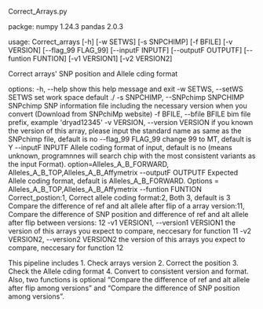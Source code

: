 Correct_Arrays.py 

packge: 
numpy                     1.24.3 
pandas                    2.0.3 

usage: Correct_arrays [-h] [-w SETWS] [-s SNPCHIMP] [-f BFILE] [-v VERSION]
                      [--flag_99 FLAG_99] [--inputF INPUTF]
                      [--outputF OUTPUTF] [--funtion FUNTION] [-v1 VERSION1]
                      [-v2 VERSION2]

Correct arrays' SNP position and Allele cding format

options:
  -h, --help            show this help message and exit
  -w SETWS, --setWS SETWS
                        set work space default ./
  -s SNPCHIMP, --SNPchimp SNPCHIMP
                        SNPchimp SNP information file including the necessary
                        version when you convert (Download from SNPchiMp
                        website)
  -f BFILE, --bfile BFILE
                        bim file prefix, example 'dryad12345'
  -v VERSION, --version VERSION
                        if you known the version of this array, please input
                        the standard name as same as the SNPchimp file,
                        default is no
  --flag_99 FLAG_99     change 99 to MT, default is Y
  --inputF INPUTF       Allele coding format of input, default is no (means
                        unknown, programnnes will search chip with the most
                        consistent variants as the input Format).
                        option=Alleles_A_B_FORWARD,
                        Alleles_A_B_TOP,Alleles_A_B_Affymetrix
  --outputF OUTPUTF     Expected Allele coding format, default is
                        Alleles_A_B_FORWARD. Options =
                        Alleles_A_B_TOP,Alleles_A_B_Affymetrix
  --funtion FUNTION     Correct_postion:1, Correct allele coding format:2,
                        Both 3, default is 3 Compare the difference of ref and
                        alt allele after flip of a array version:11, Compare
                        the difference of SNP position and difference of ref
                        and alt allele after flip between versions: 12
  -v1 VERSION1, --version1 VERSION1
                        the version of this arrays you expect to compare,
                        neccesary for function 11
  -v2 VERSION2, --version2 VERSION2
                        the version of this arrays you expect to compare,
                        neccesary for function 12

This pipeline includes 1. Check arrays version 2. Correct the position 3.
Check the Allele cding format 4. Convert to consistent version and format.
Also, two functions is optional “Compare the difference of ref and alt allele
after flip among versions” and “Compare the difference of SNP position among
versions”.
